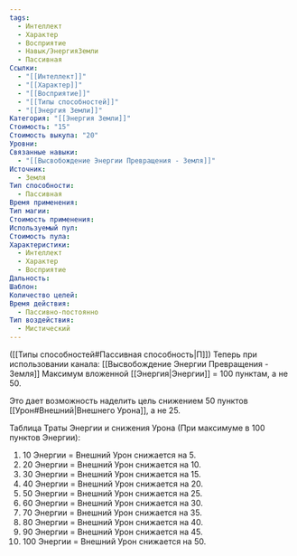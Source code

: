 ```yaml
---
tags:
  - Интеллект
  - Характер
  - Восприятие
  - Навык/ЭнергияЗемли
  - Пассивная
Ссылки:
  - "[[Интеллект]]"
  - "[[Характер]]"
  - "[[Восприятие]]"
  - "[[Типы способностей]]"
  - "[[Энергия Земли]]"
Категория: "[[Энергия Земли]]"
Стоимость: "15"
Стоимость выкупа: "20"
Уровни: 
Связанные навыки:
  - "[[Высвобождение Энергии Превращения - Земля]]"
Источник:
  - Земля
Тип способности:
  - Пассивная
Время применения: 
Тип магии: 
Стоимость применения: 
Используемый пул: 
Стоимость пула: 
Характеристики:
  - Интеллект
  - Характер
  - Восприятие
Дальность: 
Шаблон: 
Количество целей: 
Время действия:
  - Пассивно-постоянно
Тип воздействия:
  - Мистический
---
```

([[Типы способностей#Пассивная способность|П]]) Теперь при использовании канала: [[Высвобождение Энергии Превращения - Земля]] Максимум вложенной [[Энергия|Энергии]] = 100 пунктам, а не 50.

Это дает возможность наделить цель снижением 50 пунктов [[Урон#Внешний|Внешнего Урона]], а не 25. 

Таблица Траты Энергии и снижения Урона
(При максимуме в 100 пунктов Энергии):

1. 10 Энергии = Внешний Урон снижается на 5.
2. 20 Энергии = Внешний Урон снижается на 10.
3. 30 Энергии = Внешний Урон снижается на 15.
4. 40 Энергии = Внешний Урон снижается на 20.
5. 50 Энергии = Внешний Урон снижается на 25.
6. 60 Энергии = Внешний Урон снижается на 30.
7. 70 Энергии = Внешний Урон снижается на 35.
8. 80 Энергии = Внешний Урон снижается на 40.
9. 90 Энергии = Внешний Урон снижается на 45.
10. 100 Энергии = Внешний Урон снижается на 50.